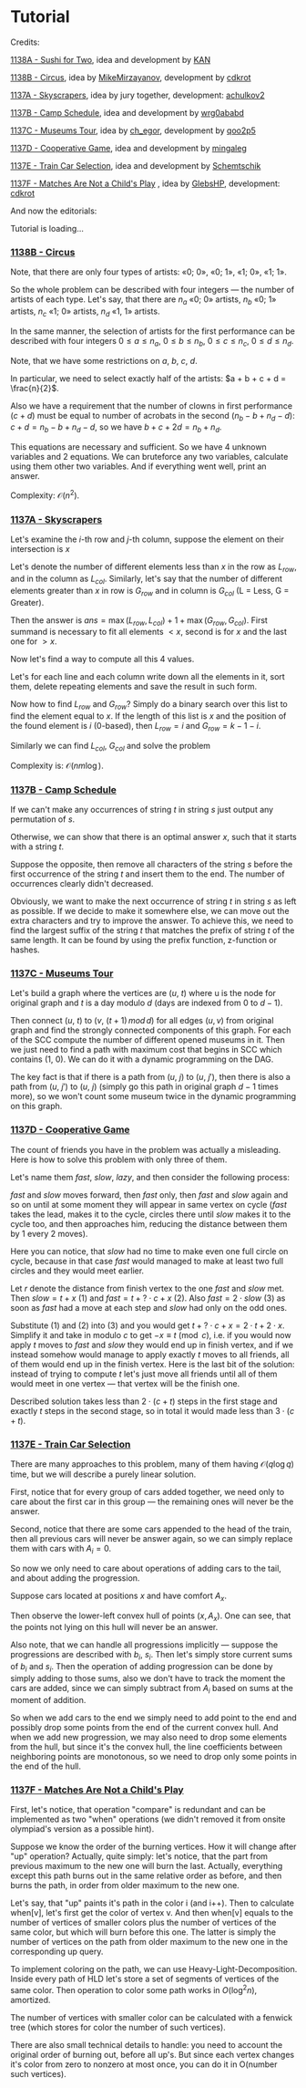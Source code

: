 # Tutorial

Credits:

[1138A - Sushi for Two](../problems/A._Sushi_for_Two.md "Codeforces Round 545 (Div. 2)"), idea and development by [KAN](https://codeforces.com/profile/KAN "Grandmaster KAN")

[1138B - Circus](../problems/B._Circus.md "Codeforces Round 545 (Div. 2)"), idea by [MikeMirzayanov](https://codeforces.com/profile/MikeMirzayanov "Headquarters, MikeMirzayanov"), development by [cdkrot](https://codeforces.com/profile/cdkrot "Grandmaster cdkrot")

[1137A - Skyscrapers](https://codeforces.com/contest/1137/problem/A "Codeforces Round 545 (Div. 1)"), idea by jury together, development: [achulkov2](https://codeforces.com/profile/achulkov2 "Expert achulkov2")

[1137B - Camp Schedule](https://codeforces.com/contest/1137/problem/B "Codeforces Round 545 (Div. 1)"), idea and development by [wrg0ababd](https://codeforces.com/profile/wrg0ababd "Expert wrg0ababd")

[1137C - Museums Tour](https://codeforces.com/contest/1137/problem/C "Codeforces Round 545 (Div. 1)"), idea by [ch_egor](https://codeforces.com/profile/ch_egor "International Grandmaster ch_egor"), development by [qoo2p5](https://codeforces.com/profile/qoo2p5 "Grandmaster qoo2p5")

[1137D - Cooperative Game](https://codeforces.com/contest/1137/problem/D "Codeforces Round 545 (Div. 1)"), idea and development by [mingaleg](https://codeforces.com/profile/mingaleg "Candidate Master mingaleg")

[1137E - Train Car Selection](https://codeforces.com/contest/1137/problem/E "Codeforces Round 545 (Div. 1)"), idea and development by [Schemtschik](https://codeforces.com/profile/Schemtschik "Candidate Master Schemtschik")

[1137F - Matches Are Not a Child's Play](https://codeforces.com/contest/1137/problem/F "Codeforces Round 545 (Div. 1)") , idea by [GlebsHP](https://codeforces.com/profile/GlebsHP "International Grandmaster GlebsHP"), development: [cdkrot](https://codeforces.com/profile/cdkrot "Grandmaster cdkrot")

And now the editorials:

 Tutorial is loading... 
### [1138B - Circus](../problems/B._Circus.md "Codeforces Round 545 (Div. 2)")

Note, that there are only four types of artists: «0; 0», «0; 1», «1; 0», «1; 1».

So the whole problem can be described with four integers — the number of artists of each type. Let's say, that there are $n_a$ «0; 0» artists, $n_b$ «0; 1» artists, $n_c$ «1; 0» artists, $n_d$ «1, 1» artists.

In the same manner, the selection of artists for the first performance can be described with four integers $0 \le a \le n_a$, $0 \le b \le n_b$, $0 \le c \le n_c$, $0 \le d \le n_d$.

Note, that we have some restrictions on $a$, $b$, $c$, $d$.

In particular, we need to select exactly half of the artists: $a + b + c + d = \frac{n}{2}$.

Also we have a requirement that the number of clowns in first performance ($c + d$) must be equal to number of acrobats in the second ($n_b - b + n_d - d$): $c + d = n_b - b + n_d - d$, so we have $b + c + 2d = n_b + n_d$.

This equations are necessary and sufficient. So we have 4 unknown variables and 2 equations. We can bruteforce any two variables, calculate using them other two variables. And if everything went well, print an answer.

Complexity: $\mathcal{O}(n^2$).

 
### [1137A - Skyscrapers](https://codeforces.com/contest/1137/problem/A "Codeforces Round 545 (Div. 1)")

Let's examine the $i$-th row and $j$-th column, suppose the element on their intersection is $x$

Let's denote the number of different elements less than $x$ in the row as $L_{row}$, and in the column as $L_{col}$. Similarly, let's say that the number of different elements greater than $x$ in row is $G_{row}$ and in column is $G_{col}$ (L = Less, G = Greater).

Then the answer is $ans = \max(L_{row}, L_{col}) + 1 + \max(G_{row}, G_{col})$. First summand is necessary to fit all elements $<x$, second is for $x$ and the last one for $>x$.

Now let's find a way to compute all this $4$ values.

Let's for each line and each column write down all the elements in it, sort them, delete repeating elements and save the result in such form.

Now how to find $L_{row}$ and $G_{row}$? Simply do a binary search over this list to find the element equal to $x$. If the length of this list is $x$ and the position of the found element is $i$ ($0$-based), then $L_{row} = i$ and $G_{row} = k - 1 - i$.

Similarly we can find $L_{col}$, $G_{col}$ and solve the problem

Complexity is: $\mathcal{O}(nm \log)$.

 
### [1137B - Camp Schedule](https://codeforces.com/contest/1137/problem/B "Codeforces Round 545 (Div. 1)")

If we can't make any occurrences of string $t$ in string $s$ just output any permutation of $s$. 

Otherwise, we can show that there is an optimal answer $x$, such that it starts with a string $t$.

Suppose the opposite, then remove all characters of the string $s$ before the first occurrence of the string $t$ and insert them to the end. The number of occurrences clearly didn't decreased.

Obviously, we want to make the next occurrence of string $t$ in string $s$ as left as possible. If we decide to make it somewhere else, we can move out the extra characters and try to improve the answer. To achieve this, we need to find the largest suffix of the string $t$ that matches the prefix of string $t$ of the same length. It can be found by using the prefix function, z-function or hashes.

 
### [1137C - Museums Tour](https://codeforces.com/contest/1137/problem/C "Codeforces Round 545 (Div. 1)")

Let's build a graph where the vertices are ($u$, $t$) where u is the node for original graph and $t$ is a day modulo $d$ (days are indexed from $0$ to $d - 1$). 

Then connect ($u$, $t$) to ($v$, $(t + 1)\,mod\,d$) for all edges $(u, v)$ from original graph and find the strongly connected components of this graph. For each of the SCC compute the number of different opened museums in it. Then we just need to find a path with maximum cost that begins in SCC which contains ($1$, $0$). We can do it with a dynamic programming on the DAG.

The key fact is that if there is a path from ($u$, $j$) to ($u$, $j'$), then there is also a path from ($u$, $j'$) to ($u$, $j$) (simply go this path in original graph $d - 1$ times more), so we won't count some museum twice in the dynamic programming on this graph.

 
### [1137D - Cooperative Game](https://codeforces.com/contest/1137/problem/D "Codeforces Round 545 (Div. 1)")

The count of friends you have in the problem was actually a misleading. Here is how to solve this problem with only three of them.

Let's name them $fast$, $slow$, $lazy$, and then consider the following process:

$fast$ and $slow$ moves forward, then $fast$ only, then $fast$ and $slow$ again and so on until at some moment they will appear in same vertex on cycle ($fast$ takes the lead, makes it to the cycle, circles there until $slow$ makes it to the cycle too, and then approaches him, reducing the distance between them by $1$ every $2$ moves).

Here you can notice, that $slow$ had no time to make even one full circle on cycle, because in that case $fast$ would managed to make at least two full circles and they would meet earlier. 

Let $r$ denote the distance from finish vertex to the one $fast$ and $slow$ met. Then $slow = t + x$ ($1$) and $fast = t + ?\cdot{}c + x$ ($2$). Also $fast = 2\cdot{}slow$ ($3$) as soon as $fast$ had a move at each step and $slow$ had only on the odd ones.

Substitute ($1$) and ($2$) into ($3$) and you would get $t + ?\cdot{}c + x = 2\cdot{}t + 2\cdot{}x$. Simplify it and take in modulo $c$ to get $-x \equiv t \pmod{c}$, i.e. if you would now apply $t$ moves to $fast$ and $slow$ they would end up in finish vertex, and if we instead somehow would manage to apply exactly $t$ moves to all friends, all of them would end up in the finish vertex. Here is the last bit of the solution: instead of trying to compute $t$ let's just move all friends until all of them would meet in one vertex — that vertex will be the finish one.

Described solution takes less than $2 \cdot (c + t)$ steps in the first stage and exactly $t$ steps in the second stage, so in total it would made less than $3 \cdot (c + t)$.

 
### [1137E - Train Car Selection](https://codeforces.com/contest/1137/problem/E "Codeforces Round 545 (Div. 1)")

There are many approaches to this problem, many of them having $\mathcal{O}(q \log q)$ time, but we will describe a purely linear solution.

First, notice that for every group of cars added together, we need only to care about the first car in this group — the remaining ones will never be the answer.

Second, notice that there are some cars appended to the head of the train, then all previous cars will never be answer again, so we can simply replace them with cars with $A_i = 0$.

So now we only need to care about operations of adding cars to the tail, and about adding the progression.

Suppose cars located at positions $x$ and have comfort $A_x$.

Then observe the lower-left convex hull of points $(x, A_x)$. One can see, that the points not lying on this hull will never be an answer.

Also note, that we can handle all progressions implicitly — suppose the progressions are described with $b_i$, $s_i$. Then let's simply store current sums of $b_i$ and $s_i$. Then the operation of adding progression can be done by simply adding to those sums, also we don't have to track the moment the cars are added, since we can simply subtract from $A_i$ based on sums at the moment of addition.

So when we add cars to the end we simply need to add point to the end and possibly drop some points from the end of the current convex hull. And when we add new progression, we may also need to drop some elements from the hull, but since it's the convex hull, the line coefficients between neighboring points are monotonous, so we need to drop only some points in the end of the hull.

 
### [1137F - Matches Are Not a Child's Play](https://codeforces.com/contest/1137/problem/F "Codeforces Round 545 (Div. 1)")

First, let's notice, that operation "compare" is redundant and can be implemented as two "when" operations (we didn't removed it from onsite olympiad's version as a possible hint).

Suppose we know the order of the burning vertices. How it will change after "up" operation? Actually, quite simply: let's notice, that the part from previous maximum to the new one will burn the last. Actually, everything except this path burns out in the same relative order as before, and then burns the path, in order from older maximum to the new one.

Let's say, that "up" paints it's path in the color i (and i++). Then to calculate when[v], let's first get the color of vertex v. And then when[v] equals to the number of vertices of smaller colors plus the number of vertices of the same color, but which will burn before this one. The latter is simply the number of vertices on the path from older maximum to the new one in the corresponding up query. 

To implement coloring on the path, we can use Heavy-Light-Decomposition. Inside every path of HLD let's store a set of segments of vertices of the same color. Then operation to color some path works in $O(\log^2 n)$, amortized. 

The number of vertices with smaller color can be calculated with a fenwick tree (which stores for color the number of such vertices).

There are also small technical details to handle: you need to account the original order of burning out, before all up's. But since each vertex changes it's color from zero to nonzero at most once, you can do it in O(number such vertices).

